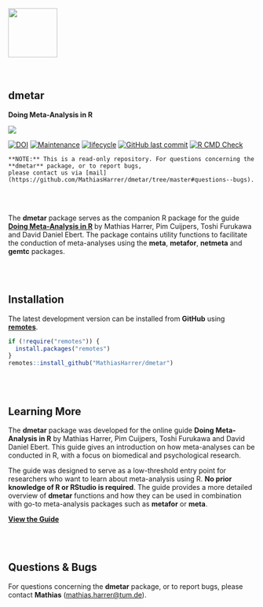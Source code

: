 <br></br> <br></br>
<img src="man/figures/logo.png"  align="left" alt="" width="100" />
<br></br> <br></br> <br></br> <br></br>

## dmetar

**Doing Meta-Analysis in R**

![](man/figures/front.png)


[![DOI](https://zenodo.org/badge/152492192.svg)](https://zenodo.org/badge/latestdoi/152492192)
[![Maintenance](https://img.shields.io/badge/maintenance-yes-blue.svg)](https://img.shields.io/maintenance/yes/2020)
[![lifecycle](https://img.shields.io/badge/lifecycle-maturing-blue.svg)](https://www.tidyverse.org/lifecycle/#maturing)
[![GitHub last commit](https://img.shields.io/github/last-commit/MathiasHarrer/dmetar)](https://img.shields.io/github/last-commit/MathiasHarrer/dmetar)
[![R CMD Check](https://img.shields.io/badge/R%20CMD%20Check-passing-success)](https://img.shields.io/badge/R%20CMD%20Check-passing-success)

```
**NOTE:** This is a read-only repository. For questions concerning the **dmetar** package, or to report bugs,
please contact us via [mail](https://github.com/MathiasHarrer/dmetar/tree/master#questions--bugs).
```

<br></br>

The **dmetar** package serves as the companion R package for the guide
[**Doing Meta-Analysis in
R**](https://bookdown.org/MathiasHarrer/Doing_Meta_Analysis_in_R/) by
Mathias Harrer, Pim Cuijpers, Toshi Furukawa and David Daniel Ebert. The
package contains utility functions to facilitate the conduction of
meta-analyses using the **meta**, **metafor**, **netmeta** and **gemtc**
packages.

<br></br>

## Installation

The latest development version can be installed from **GitHub** using [**remotes**](https://remotes.r-lib.org/).

``` r
if (!require("remotes")) {
  install.packages("remotes")
}
remotes::install_github("MathiasHarrer/dmetar")
```

<br></br>

## Learning More

The **dmetar** package was developed for the online guide **Doing
Meta-Analysis in R** by Mathias Harrer, Pim Cuijpers, Toshi Furukawa and
David Daniel Ebert. This guide gives an introduction on how
meta-analyses can be conducted in R, with a focus on biomedical and
psychological research.

The guide was designed to serve as a low-threshold entry point for
researchers who want to learn about meta-analysis using R. **No prior
knowledge of R or RStudio is required**. The guide provides a more
detailed overview of **dmetar** functions and how they can be used in
combination with go-to meta-analysis packages such as **metafor** or
**meta**.

[**View the
Guide**](https://bookdown.org/MathiasHarrer/Doing_Meta_Analysis_in_R/)

<br></br>

## Questions & Bugs

For questions concerning the **dmetar** package, or to report bugs,
please contact **Mathias** (<mathias.harrer@tum.de>).
